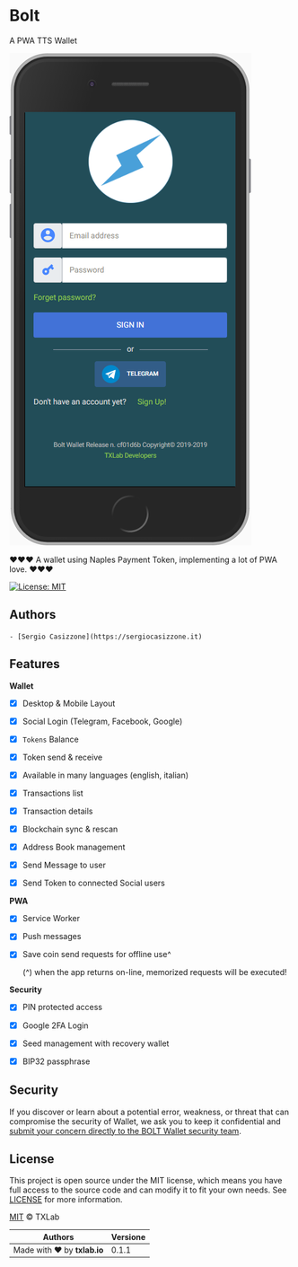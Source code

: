 # Bolt

A PWA TTS Wallet



[![Screenshot of Bolt TTS PWA app](images/screenshot-bolt.png)](https://bolt-tts.tk)

❤️❤️❤️ A wallet using Naples Payment Token, implementing a lot of PWA love. ❤️❤️❤️

[![License: MIT](https://img.shields.io/badge/License-MIT-lightgrey.svg)](https://opensource.org/licenses/MIT)


## Authors
    - [Sergio Casizzone](https://sergiocasizzone.it)


## Features

**Wallet**

- [x] Desktop & Mobile Layout
- [x] Social Login (Telegram, Facebook, Google)
- [x] `Tokens` Balance
- [x] Token send & receive
- [x] Available in many languages (english, italian)
- [x] Transactions list
- [x] Transaction details
- [x] Blockchain sync & rescan
- [x] Address Book management
- [x] Send Message to user
- [x] Send Token to connected Social users


**PWA**

- [x] Service Worker
- [x] Push messages
- [x] Save coin send requests for offline use^

  (^) when the app returns on-line, memorized requests will be executed!   

**Security**

- [x] PIN protected access
- [x] Google 2FA Login
- [x] Seed management with recovery wallet
- [x] BIP32 passphrase


## Security

If you discover or learn about a potential error, weakness, or threat that can compromise the security of Wallet, we ask you to keep it confidential and [submit your concern directly to the BOLT Wallet security team](mailto:jambtc@gmail.com?subject=[BitBucket]%20Bolt%20Security).


## License

This project is open source under the MIT license, which means you have full access to the source code and can modify it to fit your own needs. See [LICENSE](LICENSE) for more information.

[MIT](LICENSE) © TXLab

[issues]: https://bitbucket.org/jambtc/bolt/issues























| Authors                     | Versione |
| --------------------------- | -------- |
| Made with ❤️ by **txlab.io** | 0.1.1   |
